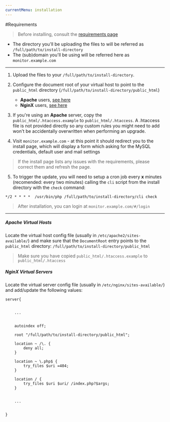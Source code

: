 ```yaml
---
currentMenu: installation
---
```


#Requirements

> Before installing, consult the [requirements page](requirements.html) 


* The directory you'll be uploading the files to will be referred as `/full/path/to/install-directory`
* The (sub)domain you'll be using will be referred here as `monitor.example.com` 

-----

1. Upload the files to your `/full/path/to/install-directory`.  

2. Configure the document root of your virtual host to point to the `public_html` directory (`/full/path/to/install-directory/public_html`)
    - **Apache** users, [see here](#apache2)
    - **NginX** users, [see here](#nginx)

3. If you're using an **Apache** server, copy the `public_html/.htaccess.example` to `public_html/.htaccess`. A .htaccess file 
is not provided directly so any custom rules you might need to add won't be accidentally overwritten when performing an upgrade.

4. Visit `monitor.example.com` - at this point it should redirect you to the install page, which will display a form which asking 
for the MySQL credentials, default user and mail settings
> If the install page lists any issues with the requirements, please correct them and refresh the page.

5. To trigger the update, you will need to setup a cron job every **x** minutes (recomended: every two minutes) calling the 
`cli` script from the install directory with the `check` command:

``` 
*/2 * * * *  /usr/bin/php /full/path/to/install-directory/cli check
```

> After installation, you can login at `monitor.example.com/#/login`

-----

<a name="apache2"></a>
##### Apache Virtual Hosts

Locate the virtual host config file (usually in `/etc/apache2/sites-available/`) and make sure that the `DocumentRoot` entry points to the 
`public_html` directory: `/full/path/to/install-directory/public_html`

> Make sure you have copied `public_html/.htaccess.example` to `public_html/.htaccess`

<a name="nginx"></a>
##### NginX Virtual Servers

Locate the virtual server config file (usually in `/etc/nginx/sites-available/`) and add/update the following values:

```
server{
    
    
    ...
    
    
    autoindex off;
    
    root "/full/path/to/install-directory/public_html";
    
    location ~ /\. {
        deny all;
    }
 
    location ~ \.php$ {
        try_files $uri =404;
    }

    location / {
        try_files $uri $uri/ /index.php?$args;
    }
    
    
    ...
    
    
}
```
